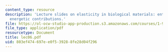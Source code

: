 ```yaml
---
content_type: resource
description: 'Lecture slides on elasticity in biological materials: entropic versus
  energetic contributions.'
file: https://ol-ocw-studio-app-production.s3.amazonaws.com/courses/1-978-from-nano-to-macro-introduction-to-atomistic-modeling-techniques-january-iap-2007/803ef474697ee0f539288fe28d04f296_lec06.pdf
file_type: application/pdf
resourcetype: Document
title: lec06.pdf
uid: 803ef474-697e-e0f5-3928-8fe28d04f296
---
```

